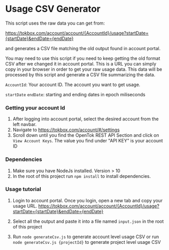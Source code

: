 # Usage CSV Generator


This script uses the raw data you can get from:

https://tokbox.com/account/account/{AccountId}/usage?startDate={startDate}&endDate={endDate}

and generates a CSV file matching the old output found in account portal.

You may need to use this script if you need to keep getting the old format CSV after we changed it in account portal.
This is a URL you can simply copy in your browser in order to get your raw usage data. This data will be processed by this script and generate a CSV file summarizing the data.

`AccountId`: Your account ID. The account you want to get usage.

`startDate` `endDate`: starting and ending dates in epoch miliseconds

### Getting your account Id

1. After logging into account portal, select the desired account from the left navbar.
2. Navigate to https://tokbox.com/account/#/settings
3. Scroll down until you find the OpenTok REST API Section and click on `View Account Keys`. The value you find under "API KEY" is your account ID

### Dependencies

1. Make sure you have NodeJs installed. Version > 10
2. In the root of this project run `npm install` to install dependencies.


### Usage tutorial


1) Login to account portal. Once you login, open a new tab and copy your usage URL. https://tokbox.com/account/account/{AccountId}/usage?startDate={startDate}&endDate={endDate}

2) Select all the output and paste it into a file named `input.json` in the root of this project

3) Run `node generateCsv.js` to generate account level usage CSV or run `node generateCsv.js {projectId}` to generate project level usage CSV